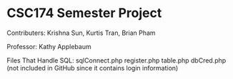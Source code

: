 # CSC174 Semester Project
Contributers:
Krishna Sun, Kurtis Tran, Brian Pham

Professor:
Kathy Applebaum

Files That Handle SQL:
sqlConnect.php
register.php
table.php
dbCred.php (not included in GitHub since it contains login information)